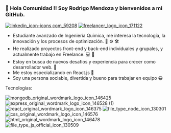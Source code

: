 

### 👋 Hola Comunidad !! Soy Rodrigo Mendoza y bienvenidos a mi GitHub.

 [![linkedin_icon-icons com_59208](https://user-images.githubusercontent.com/85702199/143494917-8a994de2-e249-40dd-8149-f40384f2f425.png)](https://www.linkedin.com/in/rodrigo-mendoza10/) [![freelancer_logo_icon_171122](https://user-images.githubusercontent.com/85702199/143495206-32f6ea64-6d24-4479-9258-ed27ef730654.png)
](https://www.freelancer.com/u/rodrigomendoza10)

- Estudiante avanzado de Ingeniería Química, me interesa la tecnología, la innovación y los procesos de optimización. 🔧 ⚙️ 🛠️
- He realizado proyectos front-end y back-end individuales y grupales, y actualmente trabajo en Freelance. 💻 💪
- Estoy en busca de nuevos desafios y experiencia para crecer como desarrollador web. 🚀
- Me estoy especializando en React.js 🌱
- Soy una persona sociable, divertida y bueno para trabajar en equipo 😀
<!-- - Me gusta los animes, mangas... y claro la cultura geek ⚡😄 -->

Tecnologías:


![mongodb_original_wordmark_logo_icon_146425](https://user-images.githubusercontent.com/85702199/143496853-a6e78ecd-c493-4680-999d-739a1828ef36.png)    ![express_original_wordmark_logo_icon_146528 (1)](https://user-images.githubusercontent.com/85702199/143496826-68e812da-1874-4583-bd0a-f60e9b615ac0.png)   ![react_original_wordmark_logo_icon_146375](https://user-images.githubusercontent.com/85702199/143496397-3fdf2279-3998-43b8-9fdb-6f03c07e4f55.png)   ![file_type_node_icon_130301](https://user-images.githubusercontent.com/85702199/143496496-7cc6bb61-d8a6-4bfa-ba5e-8024b8c4fb84.png)   ![css_original_wordmark_logo_icon_146576](https://user-images.githubusercontent.com/85702199/143496956-befb97e0-4b73-4ff1-9fa8-4d6b99064521.png)   ![html_original_wordmark_logo_icon_146478](https://user-images.githubusercontent.com/85702199/143496947-2a16db16-76ad-4343-a301-67bbee51aaac.png)   ![file_type_js_official_icon_130509](https://user-images.githubusercontent.com/85702199/143497060-7f0068e5-03be-4708-a2d6-679ec879acd8.png)


